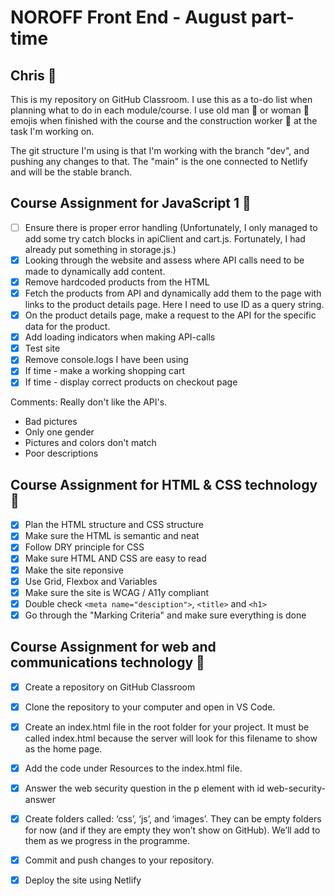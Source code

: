 
# NOROFF Front End - August part-time

## Chris :vulcan_salute:

This is my repository on GitHub Classroom. I use this as a to-do list when planning what to do in each module/course. I use old man :older_man: or woman :older_woman: emojis when finished with the course and the construction worker :construction_worker:  at the task I'm working on.

The git structure I'm using is that I'm working with the branch "dev", and pushing any changes to that. The "main" is the one connected to Netlify and will be the stable branch.

## Course Assignment for JavaScript 1 :construction_worker:

- [ ] Ensure there is proper error handling (Unfortunately, I only managed to add some try catch blocks in apiClient and cart.js. Fortunately, I had already put something in storage.js.)
- [x] Looking through the website and assess where API calls need to be made to dynamically add content.
- [x] Remove hardcoded products from the HTML
- [x] Fetch the products from API and dynamically add them to the page with links to the product details page. Here I need to use ID as a query string.
- [x] On the product details page, make a request to the API for the specific data for the product.
- [x] Add loading indicators when making API-calls
- [x] Test site
- [x] Remove console.logs I have been using
- [x] If time - make a working shopping cart
- [x] If time - display correct products on checkout page

Comments: Really don't like the API's. 
* Bad pictures
* Only one gender
* Pictures and colors don't match
* Poor descriptions

## Course Assignment for HTML & CSS technology :older_man:

- [x] Plan the HTML structure and CSS structure
- [x] Make sure the HTML is semantic and neat
- [x] Follow DRY principle for CSS
- [x] Make sure HTML AND CSS are easy to read
- [x] Make the site reponsive
- [x] Use Grid, Flexbox and Variables
- [x] Make sure the site is WCAG / A11y compliant
- [x] Double check `<meta name="desciption">`, `<title>` and `<h1>`
- [x] Go through the "Marking Criteria" and make sure everything is done

## Course Assignment for web and communications technology :older_woman:

- [x] Create a repository on GitHub Classroom
- [x] Clone the repository to your computer and open in VS Code.
- [x] Create an index.html file in the root folder for your project. It must be called index.html because the server will look for this filename to show as the home page.
- [x] Add the code under Resources to the index.html file.
- [x] Answer the web security question in the p element with id web-security-answer
- [x] Create folders called: ‘css’, ‘js’, and ‘images’. They can be empty folders for now (and if they are empty they won’t show on GitHub). We’ll add to them as we progress in the programme.
- [x] Commit and push changes to your repository.
- [x] Deploy the site using Netlify
  